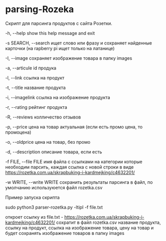 # parsing-Rozeka
Скрипт для парсинга продуктов с сайта Розетки. 

-h, --help show this help message and exit

-s SEARCH, --search ищет слово или фразу и сохраняет найденные карточки (на rapberry pi ищет только на латанице)

-I, --image сохраняет изображение товара в папку images 

-a, --articule id продука 

-l, --link ссылка на продукт 

-t, --title название продукта 

-i, --imagelink ссылка на изображение продукта 

-r, --rating рейтинг продукта 

-R, --reviews колличество отзывов 

-p, --price цена на товар актуальная (если есть промо цена, то промоцена)

-o, --oldprice цена на товар, без промо 

-d, --description описание товара, если есть 

-f FILE, --file FILE имя файла с ссылками на категории которые необходим парсить, каждая ссылка с новой строки в виде https://rozetka.com.ua/skrapbuking-i-kardmejking/c4632201/ 

-w WRITE, --write WRITE сохранить результаты парсинга в файл, по умолчанию используюется файл rozetka.csv


Пример запуска скрипта

sudo python3 parser-rozetka.py -ltipI -f file.txt

откроет ссылку из file.txt - https://rozetka.com.ua/skrapbuking-i-kardmejking/c4632201/
сохратит в файл rozetka.csv название продукта, ссылку на продукт, ссылка на изображение товара, цену на товар и будет сохранять изображение товаров в папку images
